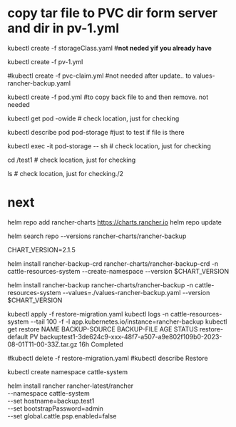  
# copy tar file to PVC dir form server and dir in pv-1.yml
 
kubectl create -f storageClass.yaml #**not neded yif you already have**

kubectl create -f pv-1.yml

#kubectl create -f pvc-claim.yml   #not needed after update.. to values-rancher-backup.yaml

kubectl create -f pod.yml  #to copy back file to and then remove. not needed

kubectl get pod -owide   # check location, just for checking

kubectl describe pod pod-storage #just to test if file is there

kubectl exec -it pod-storage -- sh # check location, just for checking

cd /test1 # check location, just for checking

ls # check location, just for checking./2


# next

 
 
helm repo add rancher-charts https://charts.rancher.io
helm repo update
 
 
helm search repo --versions rancher-charts/rancher-backup
 
CHART_VERSION=2.1.5
 
helm install rancher-backup-crd rancher-charts/rancher-backup-crd -n cattle-resources-system --create-namespace --version $CHART_VERSION
 
helm install rancher-backup rancher-charts/rancher-backup -n cattle-resources-system --values=./values-rancher-backup.yaml  --version $CHART_VERSION
 
kubectl apply -f restore-migration.yaml
kubectl logs -n cattle-resources-system --tail 100 -f -l app.kubernetes.io/instance=rancher-backup
kubectl get restore
NAME              BACKUP-SOURCE   BACKUP-FILE                                                                    AGE   STATUS
restore-default   PV              backuptest1-3de624c9-xxx-48f7-a507-a9e802f109b0-2023-08-01T11-00-33Z.tar.gz   16h   Completed
 
#kubectl delete -f restore-migration.yaml
#kubectl describe Restore
 
 
kubectl create namespace cattle-system
 
helm install rancher rancher-latest/rancher \
  --namespace cattle-system \
  --set hostname=backup.test1 \
  --set bootstrapPassword=admin \
  --set global.cattle.psp.enabled=false
 
